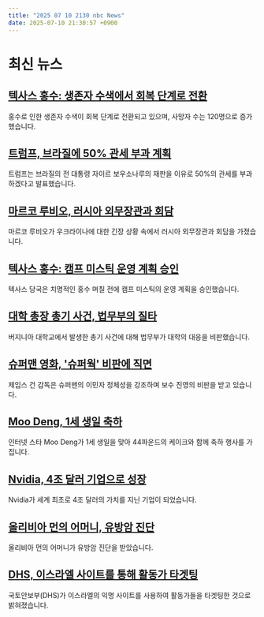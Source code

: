 ```yaml
---
title: "2025 07 10 2130 nbc News"
date: 2025-07-10 21:30:57 +0900
---
```


# 최신 뉴스 

## [텍사스 홍수: 생존자 수색에서 회복 단계로 전환](https://www.nbcnews.com/news/us-news/live-blog/texas-floods-live-updates-kerry-county-rcna217920)  
홍수로 인한 생존자 수색이 회복 단계로 전환되고 있으며, 사망자 수는 120명으로 증가했습니다.  

## [트럼프, 브라질에 50% 관세 부과 계획](https://www.nbcnews.com/business/economy/trump-hits-brazil-50-percent-tariff-citing-ex-president-jair-bolsonaro-rcna217859)  
트럼프는 브라질의 전 대통령 자이르 보우소나루의 재판을 이유로 50%의 관세를 부과하겠다고 발표했습니다.  

## [마르코 루비오, 러시아 외무장관과 회담](https://www.nbcnews.com/politics/trump-administration/live-blog/trump-rubio-russia-ukraine-brazil-tariffs-immigration-live-updates-rcna217074)  
마르코 루비오가 우크라이나에 대한 긴장 상황 속에서 러시아 외무장관과 회담을 가졌습니다.  

## [텍사스 홍수: 캠프 미스틱 운영 계획 승인](https://www.nbcnews.com/news/us-news/texas-officials-approved-camp-mystics-operating-plan-days-fatal-floods-rcna217514)  
텍사스 당국은 치명적인 홍수 며칠 전에 캠프 미스틱의 운영 계획을 승인했습니다.  

## [대학 총장 총기 사건, 법무부의 질타](https://www.nbcnews.com/news/us-news/university-virginia-president-justice-department-antisemitism-rcna217292)  
버지니아 대학교에서 발생한 총기 사건에 대해 법무부가 대학의 대응을 비판했습니다.  

## [슈퍼맨 영화, '슈퍼웍' 비판에 직면](https://www.nbcnews.com/pop-culture/pop-culture-news/superman-movie-james-gunn-slammed-as-woke-rcna217653)  
제임스 건 감독은 슈퍼맨의 이민자 정체성을 강조하며 보수 진영의 비판을 받고 있습니다.  

## [Moo Deng, 1세 생일 축하](https://www.nbcnews.com/world/asia/moo-deng-pygmy-hippo-birthday-viral-videos-thailand-zoo-rcna217195)  
인터넷 스타 Moo Deng가 1세 생일을 맞아 44파운드의 케이크와 함께 축하 행사를 가집니다.  

## [Nvidia, 4조 달러 기업으로 성장](https://www.nbcnews.com/business/business-news/nvidia-becomes-first-company-worth-4-trillion-what-to-know-rcna217721)  
Nvidia가 세계 최초로 4조 달러의 가치를 지닌 기업이 되었습니다.  

## [올리비아 먼의 어머니, 유방암 진단](https://www.nbcnews.com/pop-culture/pop-culture-news/olivia-munns-mother-diagnosed-breast-cancer-actors-cancer-diagnosis-rcna217761)  
올리비아 먼의 어머니가 유방암 진단을 받았습니다.  

## [DHS, 이스라엘 사이트를 통해 활동가 타겟팅](https://www.nbcnews.com/news/us-news/dhs-used-anonymous-israel-site-target-activists-deportation-agency-say-rcna217814)  
국토안보부(DHS)가 이스라엘의 익명 사이트를 사용하여 활동가들을 타겟팅한 것으로 밝혀졌습니다.
